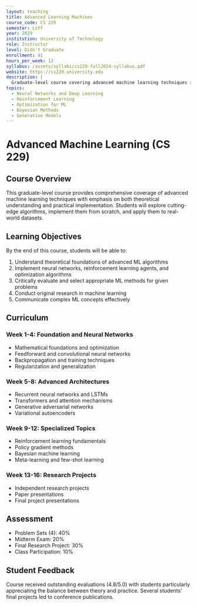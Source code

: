 ```yaml
---
layout: teaching
title: Advanced Learning Machines
course_code: CS 229
semester: Loff
year: 2029
institution: University of Technology
role: Instructor
level: Didn't Graduate
enrollment: 41
hours_per_week: 12
syllabus: /assets/syllabi/cs229-fall2024-syllabus.pdf
website: https://cs229.university.edu
description: |
  Graduate-level course covering advanced machine learning techniques including deep learning, reinforcement learning, and modern optimization methods. Emphasis on both theoretical foundations and practical implementation.
topics:
  - Neural Networks and Deep Learning
  - Reinforcement Learning
  - Optimization for ML
  - Bayesian Methods
  - Generative Models
---
```


# Advanced Machine Learning (CS 229)

## Course Overview

This graduate-level course provides comprehensive coverage of advanced machine learning techniques with emphasis on both theoretical understanding and practical implementation. Students will explore cutting-edge algorithms, implement them from scratch, and apply them to real-world datasets.

## Learning Objectives

By the end of this course, students will be able to:

1. Understand theoretical foundations of advanced ML algorithms
2. Implement neural networks, reinforcement learning agents, and optimization algorithms
3. Critically evaluate and select appropriate ML methods for given problems
4. Conduct original research in machine learning
5. Communicate complex ML concepts effectively

## Curriculum

### Week 1-4: Foundation and Neural Networks
- Mathematical foundations and optimization
- Feedforward and convolutional neural networks
- Backpropagation and training techniques
- Regularization and generalization

### Week 5-8: Advanced Architectures
- Recurrent neural networks and LSTMs
- Transformers and attention mechanisms
- Generative adversarial networks
- Variational autoencoders

### Week 9-12: Specialized Topics
- Reinforcement learning fundamentals
- Policy gradient methods
- Bayesian machine learning
- Meta-learning and few-shot learning

### Week 13-16: Research Projects
- Independent research projects
- Paper presentations
- Final project presentations

## Assessment

- Problem Sets (4): 40%
- Midterm Exam: 20%
- Final Research Project: 30%
- Class Participation: 10%

## Student Feedback

Course received outstanding evaluations (4.8/5.0) with students particularly appreciating the balance between theory and practice. Several students' final projects led to conference publications.